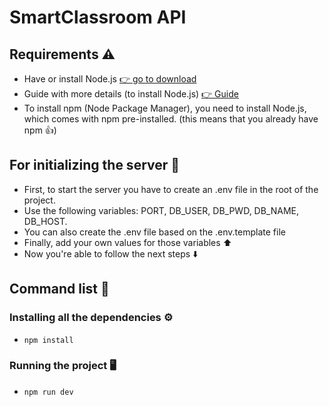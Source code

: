 # SmartClassroom API
## Requirements ⚠️
- Have or install Node.js  [👉 go to download](https://nodejs.org/es/download)
- Guide with more details (to install Node.js) [👉 Guide](https://kinsta.com/blog/how-to-install-node-js/)
- To install npm (Node Package Manager), you need to install Node.js, which comes with npm pre-installed. (this means that you already have npm 👍)
## For initializing the server 🔌
- First, to start the server you have to create an .env file in the root of the project.
- Use the following variables: PORT, DB_USER, DB_PWD, DB_NAME, DB_HOST.
- You can also create the .env file based on the .env.template file
- Finally, add your own values for those variables ⬆️
- Now you're able to follow the next steps ⬇️
## Command list 📄
### Installing all the dependencies ⚙️
- `npm install`
### Running the project 🖥️
- `npm run dev`
